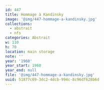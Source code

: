 ```yaml
---
id: 447
title: Hommage à Kandinsky
image: '@img/447-hommage-a-kandinsky.jpg'
collections:
  - abstrait
  - nfs
categories: Abstrait
w: 110
h: 70
location: main storage
note: ''
year: '1960'
year_start: 1960
year_end: null
file: '@img/447-hommage-a-kandinsky.jpg'
uuid: 51877c69-3dc2-4dcb-994c-8c96df628b6d
---
```


